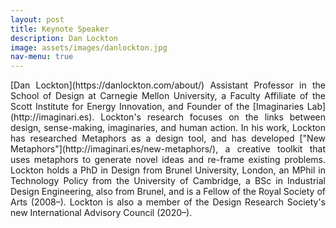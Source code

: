 ```yaml
---
layout: post
title: Keynote Speaker
description: Dan Lockton
image: assets/images/danlockton.jpg
nav-menu: true
---
```


<p align="justify">[Dan Lockton](https://danlockton.com/about/) Assistant Professor in the School of Design at Carnegie Mellon University, a Faculty Affiliate of the Scott Institute for Energy Innovation, and Founder of the [Imaginaries Lab](http://imaginari.es). Lockton's research focuses on the links between design, sense-making, imaginaries, and human action. In his work, Lockton has researched Metaphors as a design tool, and has developed ["New Metaphors"](http://imaginari.es/new-metaphors/), a creative toolkit that uses metaphors to generate novel ideas and re-frame existing problems. Lockton holds a PhD in Design from Brunel University, London, an MPhil in Technology Policy from the University of Cambridge, a BSc in Industrial Design Engineering, also from Brunel, and is a Fellow of the Royal Society of Arts (2008–). Lockton is also a member of the Design Research Society's new International Advisory Council (2020–).</p>
